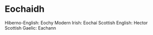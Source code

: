 # Eochaidh

Hiberno-English: Eochy
Modern Irish: Eochaí
Scottish English: Hector
Scottish Gaelic: Eachann